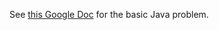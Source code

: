 See [this Google
Doc](https://docs.google.com/document/d/1M4bZsZoX9xGnt3Uit_pRA77DAGd63QJS9YckVA1JWBc)
for the basic Java problem.

